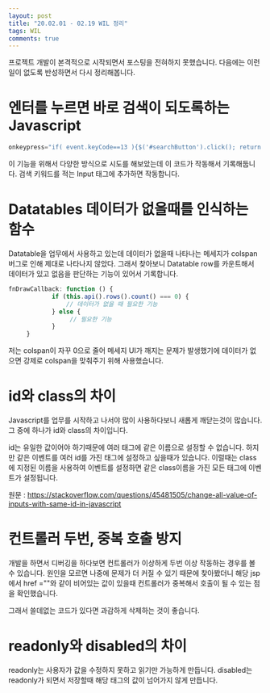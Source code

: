 ```yaml
---
layout: post
title: "20.02.01 - 02.19 WIL 정리"
tags: WIL
comments: true
---
```


프로젝트 개발이 본격적으로 시작되면서 포스팅을 전혀하지 못했습니다.
다음에는 이런 일이 없도록 반성하면서 다시 정리해봅니다.

# 엔터를 누르면 바로 검색이 되도록하는 Javascript

```javascript
onkeypress="if( event.keyCode==13 ){$('#searchButton').click(); return false;}"
```

이 기능을 위해서 다양한 방식으로 시도를 해보았는데 이 코드가 작동해서 기록해둡니다.
검색 키워드를 적는 Input 태그에 추가하면 작동합니다.

# Datatables 데이터가 없을때를 인식하는 함수

Datatable을 업무에서 사용하고 있는데 데이터가 없을때 나타나는 메세지가 colspan 버그로 인해
제대로 나타나지 않았다. 그래서 찾아보니 Datatable row를 카운트해서 데이터가 있고 없음을 판단하는
기능이 있어서 기록합니다.

```javascript
fnDrawCallback: function () {                                
            if (this.api().rows().count() === 0) {
                // 데이터가 없을 때 필요한 기능
            } else {
                 // 필요한 기능
            }
     }
```

저는 colspan이 자꾸 0으로 줄어 메세지 UI가 깨지는 문제가 발생했기에 데이터가 없으면 강제로 colspan을
맞춰주기 위해 사용했습니다.

# id와 class의 차이

Javascript를 업무를 시작하고 나서야 많이 사용하다보니 새롭게 깨닫는것이 많습니다.
그 중에 하나가 id와 class의 차이입니다.

id는 유일한 값이어야 하기때문에 여러 태그에 같은 이름으로 설정할 수 없습니다.
하지만 같은 이벤트를 여러 id를 가진 태그에 설정하고 싶을때가 있습니다.
이럴때는 class에 지정된 이름을 사용하여 이벤트를 설정하면 같은 class이름을 가진 모든 태그에
이벤트가 설정됩니다.

원문 : <https://stackoverflow.com/questions/45481505/change-all-value-of-inputs-with-same-id-in-javascript>

# 컨트롤러 두번, 중복 호출 방지

개발을 하면서 디버깅을 하다보면 컨트롤러가 이상하게 두번 이상 작동하는 경우를 볼 수 있습니다.
원인을 모르면 나중에 문제가 더 커질 수 있기 때문에 찾아봤더니 해당 jsp에서 href =""와 같이
비어있는 값이 있을때 컨트롤러가 중복해서 호출이 될 수 있는 점을 확인했습니다.

그래서 쓸데없는 코드가 있다면 과감하게 삭제하는 것이 좋습니다.

# readonly와 disabled의 차이

readonly는 사용자가 값을 수정하지 못하고 읽기만 가능하게 만듭니다.
disabled는 readonly가 되면서 저장할때 해당 태그의 값이 넘어가지 않게 만듭니다.